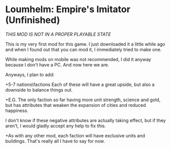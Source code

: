 # Loumhelm: Empire's Imitator (Unfinished)
*THIS MOD IS NOT IN A PROPER PLAYABLE STATE*


This is my very first mod for this game.
I just downloaded it a little while ago and when I found out that you can mod it, I immediately tried to make one.

While making mods on mobile was not recommended, I did it anyway because I don't have a PC.
And now here we are.

Anyways, I plan to add:

+5-7 nations\factions
Each of these will have a great upside, but also a downside to balance things out.

+E.G. The only faction so far having more unit strength, science and gold, but has attributes that weaken the expansion of cities and reduced happiness.

I don't know if these negative attributes are actually taking effect, but if they aren't, I would gladly accept any help to fix this.


+As with any other mod, each faction will have exclusive units and buildings.
That's really all I have to say for now.